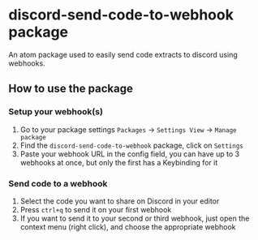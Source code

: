 # discord-send-code-to-webhook package

An atom package used to easily send code extracts to discord using webhooks.

## How to use the package

### Setup your webhook(s)

1. Go to your package settings `Packages` -> `Settings View` -> `Manage package`
2. Find the `discord-send-code-to-webhook` package, click on `Settings`
3. Paste your webhook URL in the config field, you can have up to 3 webhooks at once, but only the first has a Keybinding for it

### Send code to a webhook

1. Select the code you want to share on Discord in your editor
2. Press `ctrl+q` to send it on your first webhook
3. If you want to send it to your second or third webhook, just open the context menu (right click), and choose the appropriate webhook
